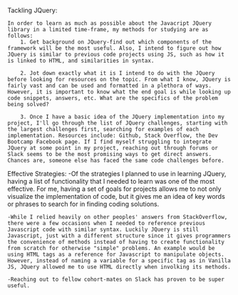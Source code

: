 Tackling JQuery:

	In order to learn as much as possible about the Javacript JQuery library in a limited time-frame, my methods for studying are as follows:
		1. Get background on JQuery-find out which components of the framework will be the most useful. Also, I intend to figure out how JQuery is similar to previous code projects using JS, such as how it is linked to HTML, and similarities in syntax.

		2. Jot down exactly what it is I intend to do with the JQuery before looking for resources on the topic. From what I know, JQuery is fairly vast and can be used and formatted in a plethora of ways. However, it is important to know what the end goal is while looking up code snippets, answers, etc. What are the specifics of the problem being solved?

		3. Once I have a basic idea of the JQuery implementation into my project, I'll go through the list of JQuery challenges, starting with the largest challenges first, searching for examples of each implementation. Resources include: Github, Stack Overflow, the Dev Bootcamp Facebook page. If I find myself struggling to integrate JQuery at some point in my project, reaching out through forums or Slack seems to be the most promising ways to get direct answers. Chances are, someone else has faced the same code challenges before.

Effective Strategies: 
	-Of the strategies I planned to use in learning JQuery, having a list of functionality that I needed to learn was one of the most effective. For me, having a set of goals for projects allows me to not only visualize the implementation of code, but it gives me an idea of key words or phrases to search for in finding coding solutions.

	-While I relied heavily on other peoples' answers from StackOverflow, there were a few occasions when I needed to reference previous Javascript code with similar syntax. Luckily JQuery is still Javascript, just with a different structure since it gives programmers the convenience of methods instead of having to create functionality from scratch for otherwise "simple" problems. An example would be using HTML tags as a reference for Javascript to manipulate objects. However, instead of naming a variable for a specific tag as in Vanilla JS, JQuery allowed me to use HTML directly when involking its methods.

	-Reaching out to fellow cohort-mates on Slack has proven to be super useful.

